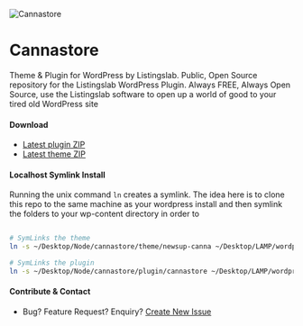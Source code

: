 ![Cannastore](https://raw.githubusercontent.com/listingslab-software/listingslab/develop/listingslab/public/svg/headers/listingslab-plugin.svg)

# Cannastore

Theme & Plugin for WordPress by Listingslab. Public, Open Source repository for the Listingslab WordPress Plugin. Always FREE, Always Open Source, use the Listingslab software to open up a world of good to your tired old WordPress site

#### Download

- [Latest plugin ZIP](https://github.com/listingslab-software/cannastore/raw/develop/plugin/cannastore.zip)
- [Latest theme ZIP](https://github.com/listingslab-software/cannastore/raw/develop/theme/newsup-canna.zip)

#### Localhost Symlink Install

Running the unix command `ln` creates a symlink. The idea here is to clone this repo to the same machine as your wordpress install and then symlink the folders to your wp-content directory in order to 

```bash

# SymLinks the theme
ln -s ~/Desktop/Node/cannastore/theme/newsup-canna ~/Desktop/LAMP/wordpress-5.6/wp-content/themes/

# SymLinks the plugin
ln -s ~/Desktop/Node/cannastore/plugin/cannastore ~/Desktop/LAMP/wordpress-5.6/wp-content/plugins/

```

#### Contribute & Contact

- Bug? Feature Request? Enquiry? 
[Create New Issue](https://github.com/listingslab-software/cannastore/issues/new/choose)
